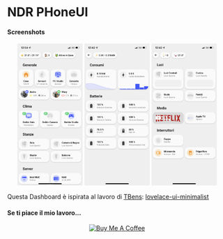 # NDR PHoneUI

#### Screenshots

<p align="center">
<img src="/www/screenshots/home_9.png" width="150" /> <img src="/www/screenshots/power.png" width="150" /> <img src="/www/screenshots/room.png" width="150" />
</p>

Questa Dashboard è ispirata al lavoro di [TBens](https://github.com/TBens): [lovelace-ui-minimalist](https://github.com/TBens/lovelace-ui-minimalist#cards)

#### Se ti piace il mio lavoro...

<p align="center">
<a href="https://www.buymeacoffee.com/Ndr91" target="_blank"><img src="https://cdn.buymeacoffee.com/buttons/default-orange.png" alt="Buy Me A Coffee" height="41" width="174"></a>
</p>

